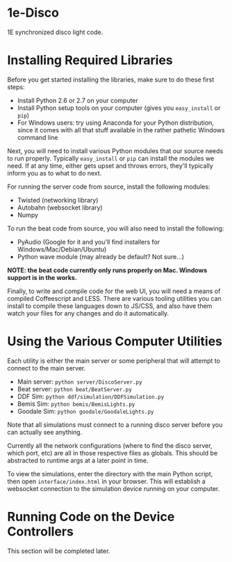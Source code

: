 1e-Disco
========

1E synchronized disco light code.

Installing Required Libraries
=============================
Before you get started installing the libraries, make sure to do these first steps:
* Install Python 2.6 or 2.7 on your computer
* Install Python setup tools on your computer (gives you `easy_install` or `pip`)
* For Windows users: try using Anaconda for your Python distribution, since it comes with all that stuff available in the rather pathetic Windows command line

Next, you will need to install various Python modules that our source needs to run properly.  Typically `easy_install` or `pip` can install the modules we need.  If at any time, either gets upset and throws errors, they'll typically inform you as to what to do next.

For running the server code from source, install the following modules:
* Twisted (networking library)
* Autobahn (websocket library)
* Numpy

To run the beat code from source, you will also need to install the following:
* PyAudio (Google for it and you'll find installers for Windows/Mac/Debian/Ubuntu)
* Python wave module (may already be default? Not sure...)

**NOTE: the beat code currently only runs properly on Mac.  Windows support is in the works.**

Finally, to write and compile code for the web UI, you will need a means of compiled Coffeescript and LESS.  There are various tooling utilities you can install to compile these languages down to JS/CSS, and also have them watch your files for any changes and do it automatically.

Using the Various Computer Utilities
======================================
Each utility is either the main server or some peripheral that will attempt to connect to the main server.
* Main server: `python server/DiscoServer.py`
* Beat server: `python beat/BeatServer.py`
* DDF Sim: `python ddf/simulation/DDFSimulation.py`
* Bemis Sim: `python bemis/BemisLights.py`
* Goodale Sim: `python goodale/GoodaleLights.py`

Note that all simulations must connect to a running disco server before you can actually see anything.

Currently all the network configurations (where to find the disco server, which port, etc) are all in those respective files as globals.  This should be abstracted to runtime args at a later point in time.

To view the simulations, enter the directory with the main Python script, then open `interface/index.html` in your browser.  This will establish a websocket connection to the simulation device running on your computer.

Running Code on the Device Controllers
======================================
This section will be completed later.
